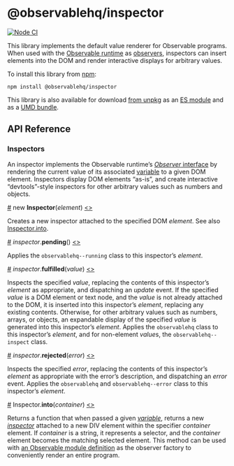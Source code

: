 # @observablehq/inspector

[![Node CI](https://github.com/observablehq/inspector/workflows/Node%20CI/badge.svg)](https://github.com/observablehq/inspector/actions?workflow=Node+CI)

This library implements the default value renderer for Observable programs. When used with the [Observable runtime](https://github.com/observablehq/runtime) as [observers](https://github.com/observablehq/runtime/blob/main/README.md#observers), inspectors can insert elements into the DOM and render interactive displays for arbitrary values.

To install this library from [npm](https://www.npmjs.com/package/@observablehq/inspector):

```
npm install @observablehq/inspector
```

This library is also available for download [from unpkg](https://unpkg.com/@observablehq/inspector/) as an [ES module](https://unpkg.com/@observablehq/inspector?module) and as a [UMD bundle](https://unpkg.com/@observablehq/inspector/dist/inspector.js).

## API Reference

### Inspectors

An inspector implements the Observable runtime’s [*Observer* interface](https://github.com/observablehq/runtime/blob/main/README.md#observers) by rendering the current value of its associated [variable](https://github.com/observablehq/runtime/blob/main/README.md#variables) to a given DOM element. Inspectors display DOM elements “as-is”, and create interactive “devtools”-style inspectors for other arbitrary values such as numbers and objects.

<a href="#Inspector" name="Inspector">#</a> new **Inspector**(*element*) [<>](https://github.com/observablehq/inspector/blob/main/src/index.js "Source")

Creates a new inspector attached to the specified DOM *element*. See also [Inspector.into](#Inspector_into).

<a href="#inspector_pending" name="inspector_pending">#</a> *inspector*.**pending**() [<>](https://github.com/observablehq/inspector/blob/main/src/index.js "Source")

Applies the `observablehq--running` class to this inspector’s *element*.

<a href="#inspector_fulfilled" name="inspector_fulfilled">#</a> *inspector*.**fulfilled**(*value*) [<>](https://github.com/observablehq/inspector/blob/main/src/index.js "Source")

Inspects the specified *value*, replacing the contents of this inspector’s *element* as appropriate, and dispatching an *update* event. If the specified *value* is a DOM element or text node, and the *value* is not already attached to the DOM, it is inserted into this inspector’s *element*, replacing any existing contents. Otherwise, for other arbitrary values such as numbers, arrays, or objects, an expandable display of the specified *value* is generated into this inspector’s *element*. Applies the `observablehq` class to this inspector’s *element*, and for non-element *value*s, the `observablehq--inspect` class.

<a href="#inspector_rejected" name="inspector_rejected">#</a> *inspector*.**rejected**(*error*) [<>](https://github.com/observablehq/inspector/blob/main/src/index.js "Source")

Inspects the specified *error*, replacing the contents of this inspector’s *element* as appropriate with the error’s description, and dispatching an *error* event. Applies the `observablehq` and `observablehq--error` class to this inspector’s *element*.

<a href="#Inspector_into" name="Inspector_into">#</a> Inspector.**into**(*container*) [<>](https://github.com/observablehq/inspector/blob/main/src/index.js "Source")

Returns a function that when passed a given [*variable*](https://github.com/observablehq/runtime/blob/main/README.md#variables), returns a new [*inspector*](#inspectors) attached to a new DIV element within the specifier *container* element. If *container* is a string, it represents a selector, and the *container* element becomes the matching selected element. This method can be used with [an Observable module definition](https://github.com/observablehq/runtime/blob/main/README.md#_define) as the observer factory to conveniently render an entire program.
